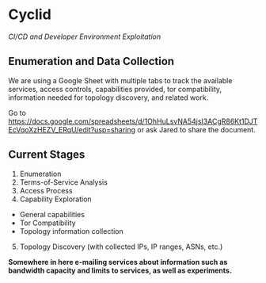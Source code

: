 # Cyclid

_CI/CD and Developer Environment Exploitation_

## Enumeration and Data Collection

We are using a Google Sheet with multiple tabs to track the available services, access controls, capabilities provided, tor compatibility, information needed for topology discovery, and related work.

Go to <https://docs.google.com/spreadsheets/d/1OhHuLsvNA54jsI3ACgR86Kt1DJTEcVqoXzHEZV_ERqU/edit?usp=sharing> or ask Jared to share the document.

## Current Stages

1. Enumeration
2. Terms-of-Service Analysis
3. Access Process
4. Capability Exploration
  - General capabilities
  - Tor Compatibility
  - Topology information collection
5. Topology Discovery (with collected IPs, IP ranges, ASNs, etc.)

**Somewhere in here e-mailing services about information such as bandwidth capacity and limits to services, as well as experiments.**
